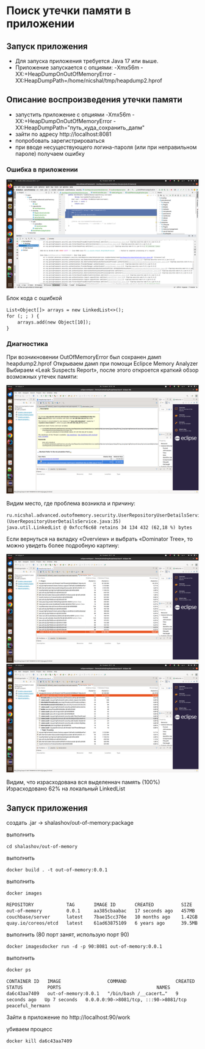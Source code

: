 # Поиск утечки памяти в приложении

## Запуск приложения

 - Для запуска приложения требуется Java 17 или выше.
 - Приложение запускается с опциями: -Xmx56m -XX:+HeapDumpOnOutOfMemoryError -XX:HeapDumpPath=/home/nicshal/tmp/heapdump2.hprof

## Описание воспроизведения утечки памяти
 - запустить приложение с опциями -Xmx56m -XX:+HeapDumpOnOutOfMemoryError -XX:HeapDumpPath="путь_куда_сохранить_дапм"
 - зайти по адресу http://localhost:8081
 - попробовать зарегистрироваться
 - при вводе несуществующего логина-пароля (или при неправильном пароле) получаем ошибку

### Ошибка в приложении
![Ошибка в приложенин](img1.png)

Блок кода с ошибкой
```
List<Object[]> arrays = new LinkedList<>();
for (; ; ) {
    arrays.add(new Object[10]);
}
```

### Диагностика

При возникновении OutOfMemoryError был сохранен дамп heapdump2.hprof
Открываем дамп при помощи Eclipce Memory Analyzer
Выбираем «Leak Suspects Report», после этого откроется краткий обзор возможных утечек памяти:

![Проблема](img2.png)

Видим место, где проблема возникла и причину:
```
ru.nicshal.advanced.outofmemory.security.UserRepositoryUserDetailsService.loadUserByUsername(Ljava/lang/String;)Lorg/springframework/security/core/userdetails/UserDetails; (UserRepositoryUserDetailsService.java:35)
java.util.LinkedList @ 0xfccf6c68 retains 34 134 432 (62,18 %) bytes
```

Если вернуться на вкладку «Overview» и выбрать «Dominator Tree», то можно увидеть более подробную картину:

![Подробности 1](img3.png)
![Подробности 2](img4.png)

Видим, что израсходована вся выделеннач память (100%)
Израсходовано 62% на локальный LinkedList


## Запуск приложения
создать .jar -> shalashov/out-of-memory:package

выполнить
```
cd shalashov/out-of-memory
```
выполнить
```
docker build . -t out-of-memory:0.0.1
```
выполнить
```
docker images
```
```
REPOSITORY            TAG       IMAGE ID       CREATED          SIZE
out-of-memory         0.0.1     aa385cbaabac   17 seconds ago   457MB
couchbase/server      latest    7bae15cc376e   10 months ago    1.42GB
quay.io/coreos/etcd   latest    61ad63875109   6 years ago      39.5MB
```
выполнить (80 порт занят, использую порт 90)
```
docker imagesdocker run -d -p 90:8081 out-of-memory:0.0.1
```
выполнить
```
docker ps
```
```
CONTAINER ID   IMAGE                 COMMAND                  CREATED         STATUS         PORTS                                   NAMES
da6c43aa7409   out-of-memory:0.0.1   "/bin/bash /__cacert…"   9 seconds ago   Up 7 seconds   0.0.0.0:90->8081/tcp, :::90->8081/tcp   peaceful_hermann
```

Зайти в приложение по http://localhost:90/work

убиваем процесс
```
docker kill da6c43aa7409
```